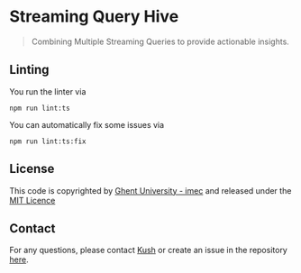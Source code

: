 # Streaming Query Hive

> Combining Multiple Streaming Queries to provide actionable insights. 

## Linting

You run the linter via 
```shell
npm run lint:ts
```

You can automatically fix some issues via
```shell
npm run lint:ts:fix
```

## License

This code is copyrighted by [Ghent University - imec](https://www.ugent.be/ea/idlab/en) and released under the [MIT Licence](./LICENCE) 

## Contact

For any questions, please contact [Kush](mailto:kushbisen@proton.me) or create an issue in the repository [here](https://github.com/SolidLabResearch/streaming-query-hive/issues). 
